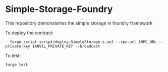 # Simple-Storage-Foundry

This repository demonstartes the simple storage in foundry framework

To deploy the contract:
```
  forge script script/deploy-SimpleStorage.s.sol --rpc-url $RPC_URL --private-key $ANVIL_PRIVATE_KEY --broadcast
```

To test:
```
forge test
```
